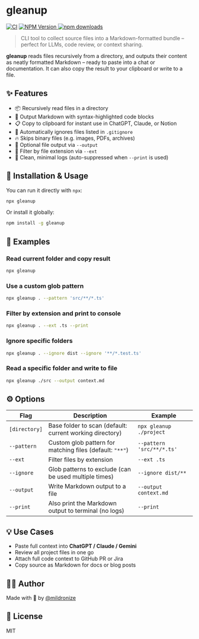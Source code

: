 # gleanup

[![CI](https://github.com/thaitype/gleanup/actions/workflows/main.yml/badge.svg)](https://github.com/thaitype/gleanup/actions/workflows/main.yml) [![NPM Version](https://img.shields.io/npm/v/gleanup) ](https://www.npmjs.com/package/gleanup)[![npm downloads](https://img.shields.io/npm/dt/gleanup)](https://www.npmjs.com/package/gleanup)

> CLI tool to collect source files into a Markdown-formatted bundle – perfect for LLMs, code review, or context sharing.

**gleanup** reads files recursively from a directory, and outputs their content as neatly formatted Markdown – ready to paste into a chat or documentation. It can also copy the result to your clipboard or write to a file.

## ✨ Features

- 📦 Recursively read files in a directory
- 📝 Output Markdown with syntax-highlighted code blocks
- 📋 Copy to clipboard for instant use in ChatGPT, Claude, or Notion
- 🧠 Automatically ignores files listed in `.gitignore`
- 🔥 Skips binary files (e.g. images, PDFs, archives)
- 🧾 Optional file output via `--output`
- 🎯 Filter by file extension via `--ext`
- 💬 Clean, minimal logs (auto-suppressed when `--print` is used)

## 🧪 Installation & Usage

You can run it directly with `npx`:

```bash
npx gleanup
````

Or install it globally:

```bash
npm install -g gleanup
```

## 🚀 Examples

### Read current folder and copy result

```bash
npx gleanup
```

### Use a custom glob pattern

```bash
npx gleanup . --pattern 'src/**/*.ts'
```

### Filter by extension and print to console

```bash
npx gleanup . --ext .ts --print
```

### Ignore specific folders

```bash
npx gleanup . --ignore dist --ignore '**/*.test.ts'
```

### Read a specific folder and write to file

```bash
npx gleanup ./src --output context.md
```

## ⚙️ Options

| Flag          | Description                                              | Example                   |
| ------------- | -------------------------------------------------------- | ------------------------- |
| `[directory]` | Base folder to scan (default: current working directory) | `npx gleanup ./project`   |
| `--pattern`   | Custom glob pattern for matching files (default: `"**"`) | `--pattern 'src/**/*.ts'` |
| `--ext`       | Filter files by extension                                | `--ext .ts`               |
| `--ignore`    | Glob patterns to exclude (can be used multiple times)    | `--ignore dist/**`        |
| `--output`    | Write Markdown output to a file                          | `--output context.md`     |
| `--print`     | Also print the Markdown output to terminal (no logs)     | `--print`                 |

## 💡 Use Cases

* Paste full context into **ChatGPT / Claude / Gemini**
* Review all project files in one go
* Attach full code context to GitHub PR or Jira
* Copy source as Markdown for docs or blog posts


## 🧙‍♂️ Author

Made with 💛 by [@mildronize](https://github.com/mildronize)

## 🧾 License

MIT

